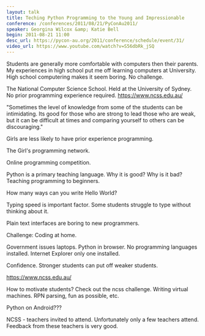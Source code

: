 ```yaml
---
layout: talk
title: Teching Python Programming to the Young and Impressionable
conference: /conferences/2011/08/21/PyConAu2011/
speaker: Georgina Wilcox &amp; Katie Bell
begin: 2011-08-21 11:00
desc_url: https://pycon-au.org/2011/conference/schedule/event/31/
video_url: https://www.youtube.com/watch?v=S56dbRk_jSQ
---
```

Students are generally more comfortable with computers then their parents. My experiences in high school put me off
learning computers at University. High school computering makes it seem boring. No challenge.

The National Computer Science School. Held at the University of Sydney. No prior programming experience required. https://www.ncss.edu.au/

"Sometimes the level of knowledge from some of the students can be intimidating.
Its good for those who are strong to lead those who are weak, but it can be
difficult at times and comparing yourself to others can be discouraging."

Girls are less likely to have prior experience programming.

The Girl's programming network.
 
Online programming competition.

Python is a primary teaching language. Why it is good? Why is it bad? Teaching programming to beginners.

How many ways can you write Hello World?

Typing speed is important factor. Some students struggle to type without thinking about it.

Plain text interfaces are boring to new programmers.

Challenge: Coding at home.

Government issues laptops. Python in browser. No programming languages installed. Internet Explorer only one installed.

Confidence. Stronger students can put off weaker students.

https://www.ncss.edu.au/

How to motivate students? Check out the ncss challenge. Writing virtual machines. RPN parsing, fun as possible, etc.

Python on Android???

NCSS - teachers invited to attend. Unfortunately only a few teachers attend. Feedback from these teachers is very good.
